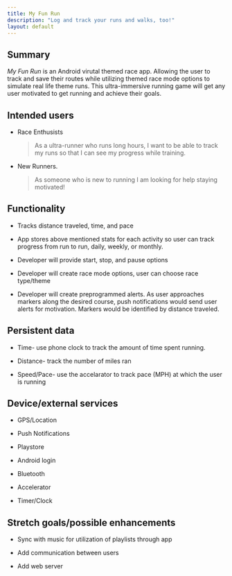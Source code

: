 ```yaml
---
title: My Fun Run
description: "Log and track your runs and walks, too!"
layout: default
---
```


## Summary

_My Fun Run_ is an Android virutal themed race app. Allowing the user to track and save their routes while utilizing themed race mode options to simulate real life theme runs. This ultra-immersive running game will get any user motivated to get running and achieve their goals.

## Intended users

* Race Enthusists 

    > As a ultra-runner who runs long hours, I want to be able to track my runs so that I can see my progress while training.


* New Runners.

    > As someone who is new to running I am looking for help staying motivated!

## Functionality

* Tracks distance traveled, time, and pace

* App stores above mentioned stats for each activity so user can track progress from run to run, daily, weekly, or monthly.

* Developer will provide start, stop, and pause options

* Developer will create race mode options, user can choose race type/theme

* Developer will create preprogrammed alerts. As user approaches markers along the desired course, push notifications would send user alerts for motivation. Markers would be identified by distance traveled.

## Persistent data

* Time- use phone clock to track the amount of time spent running.

* Distance- track the number of miles ran

* Speed/Pace- use the accelarator to track pace (MPH) at which the user is running 
    
## Device/external services

* GPS/Location

* Push Notifications

* Playstore

* Android login

* Bluetooth

* Accelerator

* Timer/Clock

## Stretch goals/possible enhancements 

* Sync with music for utilization of playlists through app

* Add communication between users 

* Add web server
